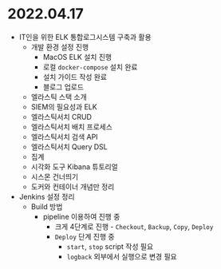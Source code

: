 # 2022.04.17

- IT인을 위한 ELK 통합로그시스템 구축과 활용
	- 개발 환경 설정 진행
		- MacOS ELK 설치 진행
		- 로컬 `docker-compose` 설치 완료
		- 설치 가이드 작성 완료
		- 블로그 업로드
	- 엘라스틱 스택 소개
	- SIEM의 필요성과 ELK
	- 엘라스틱서치 CRUD
	- 엘라스틱서치 배치 프로세스
	- 엘라스틱서치 검색 API
	- 엘라스틱서치 Query DSL
	- 집계
	- 시각화 도구 Kibana 튜토리얼
	- 시스몬 건너띄기
	- 도커와 컨테이너 개념만 정리
- Jenkins 설정 정리
	- Build 방법
		- pipeline 이용하여 진행 중
			- 크게 4단계로 진행 - `Checkout`, `Backup`, `Copy`, `Deploy`
			- `Deploy` 단계 진행 중
				- `start`, `stop` script 작성 필요
				- `logback` 외부에서 실행으로 변경 필요
